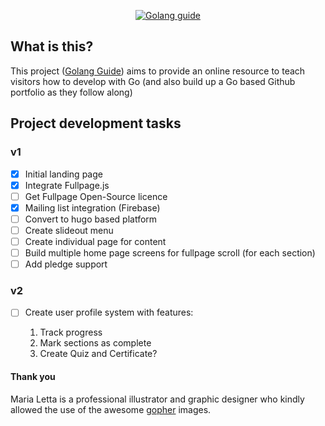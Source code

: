 <p align="center">
<a href="http://golang.guide/" target="_blank"><img src="https://golang.guide/dist/img/gophers/golang-guide-gopher-img.png" alt="Golang guide" /></a>
</p>

## What is this?

<p>This project (<a href="http://golang.guide/" target="_blank">Golang Guide</a>) aims to provide an online resource to teach visitors how to develop with Go (and also build up a Go based Github portfolio as they follow along)</p>


## Project development tasks

###  v1

- [x] Initial landing page
- [x] Integrate Fullpage.js
- [ ] Get Fullpage Open-Source licence
- [x] Mailing list integration (Firebase)
- [ ] Convert to hugo based platform
- [ ] Create slideout menu
- [ ] Create individual page for content
- [ ] Build multiple home page screens for fullpage scroll (for each section)
- [ ] Add pledge support
 
###  v2

- [ ] Create user profile system with features:

    1. Track progress
    2. Mark sections as complete
    3. Create Quiz and Certificate?

#### Thank you
<p>Maria Letta is a professional illustrator and graphic designer who kindly allowed the use of the awesome <a href="https://github.com/MariaLetta/free-gophers-pack" target="_blank">gopher</a> images.